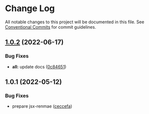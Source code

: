 # Change Log

All notable changes to this project will be documented in this file.
See [Conventional Commits](https://conventionalcommits.org) for commit guidelines.

## [1.0.2](https://github.com/snomiao/js/compare/jsx-rename@1.0.1...jsx-rename@1.0.2) (2022-06-17)

### Bug Fixes

- **all:** update docs ([0c84651](https://github.com/snomiao/js/commit/0c84651ebba4a14fcb105611ddeb7a51ff887a36))

## 1.0.1 (2022-05-12)

### Bug Fixes

- prepare jsx-renmae ([ceccefa](https://github.com/snomiao/js/commit/ceccefa368776dbdf6888fc801039f1e2fcc7ed8))
